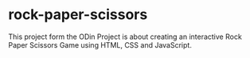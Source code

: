 # rock-paper-scissors

This project form the ODin Project is about creating an interactive Rock Paper
Scissors Game using HTML, CSS and JavaScript.